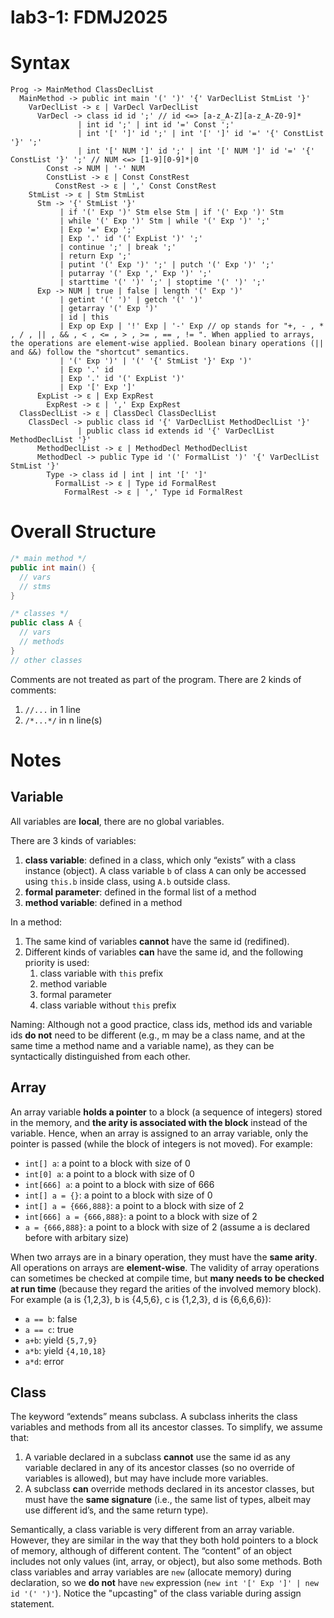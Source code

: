 # lab3-1: FDMJ2025

# Syntax

```fdmj2025
Prog -> MainMethod ClassDeclList
  MainMethod -> public int main '(' ')' '{' VarDeclList StmList '}'
    VarDeclList -> ε | VarDecl VarDeclList
      VarDecl -> class id id ';' // id <=> [a-z_A-Z][a-z_A-Z0-9]*
               | int id ';' | int id '=' Const ';' 
               | int '[' ']' id ';' | int '[' ']' id '=' '{' ConstList '}' ';'
               | int '[' NUM ']' id ';' | int '[' NUM ']' id '=' '{' ConstList '}' ';' // NUM <=> [1-9][0-9]*|0
        Const -> NUM | '-' NUM
        ConstList -> ε | Const ConstRest
          ConstRest -> ε | ',' Const ConstRest
    StmList -> ε | Stm StmList
      Stm -> '{' StmList '}' 
           | if '(' Exp ')' Stm else Stm | if '(' Exp ')' Stm 
           | while '(' Exp ')' Stm | while '(' Exp ')' ';'
           | Exp '=' Exp ';' 
           | Exp '.' id '(' ExpList ')' ';' 
           | continue ';' | break ';' 
           | return Exp ';' 
           | putint '(' Exp ')' ';' | putch '(' Exp ')' ';'
           | putarray '(' Exp ',' Exp ')' ';'
           | starttime '(' ')' ';' | stoptime '(' ')' ';'
      Exp -> NUM | true | false | length '(' Exp ')'
           | getint '(' ')' | getch '(' ')'
           | getarray '(' Exp ')'
           | id | this
           | Exp op Exp | '!' Exp | '-' Exp // op stands for "+, - , * , / , || , && , < , <= , > , >= , == , != ". When applied to arrays, the operations are element-wise applied. Boolean binary operations (|| and &&) follow the "shortcut" semantics.
           | '(' Exp ')' | '(' '{' StmList '}' Exp ')'
           | Exp '.' id
           | Exp '.' id '(' ExpList ')'
           | Exp '[' Exp ']'
      ExpList -> ε | Exp ExpRest
        ExpRest -> ε | ',' Exp ExpRest
  ClassDeclList -> ε | ClassDecl ClassDeclList
    ClassDecl -> public class id '{' VarDeclList MethodDeclList '}' 
               | public class id extends id '{' VarDeclList MethodDeclList '}'
      MethodDeclList -> ε | MethodDecl MethodDeclList
      MethodDecl -> public Type id '(' FormalList ')' '{' VarDeclList StmList '}'
        Type -> class id | int | int '[' ']'
          FormalList -> ε | Type id FormalRest
            FormalRest -> ε | ',' Type id FormalRest
```

# Overall Structure

```java
/* main method */
public int main() {
  // vars
  // stms
}

/* classes */
public class A {
  // vars
  // methods
}
// other classes
```

Comments are not treated as part of the program. There are 2 kinds of comments:

1. `//...` in 1 line
2. `/*...*/` in n line(s)

# Notes

## Variable

All variables are **local**, there are no global variables.

There are 3 kinds of variables:

1. **class variable**: defined in a class, which only “exists” with a class instance (object). A class variable `b` of class `A` can only be accessed using `this.b` inside class, using `A.b` outside class.
2. **formal parameter**: defined in the formal list of a method
3. **method variable**: defined in a method

In a method:

1. The same kind of variables **cannot** have the same id (redifined).
2. Different kinds of variables **can** have the same id, and the following priority is used:
   1. class variable with `this` prefix
   2. method variable
   3. formal parameter
   4. class variable without `this` prefix

Naming: Although not a good practice, class ids, method ids and variable ids **do not** need to be different (e.g., m may be a class name, and at the same time a method name and a variable name), as they can be syntactically distinguished from each other.

## Array

An array variable **holds a pointer** to a block (a sequence of integers) stored in the memory, and **the arity is associated with the block** instead of the variable. Hence, when an array is assigned to an array variable, only the pointer is passed (while the block of integers is not moved). For example:

- `int[] a`: a point to a block with size of 0
- `int[0] a`: a point to a block with size of 0
- `int[666] a`: a point to a block with size of 666
- `int[] a = {}`: a point to a block with size of 0
- `int[] a = {666,888}`: a point to a block with size of 2
- `int[666] a = {666,888}`: a point to a block with size of 2
- `a = {666,888}`: a point to a block with size of 2 (assume a is declared before with arbitary size)

When two arrays are in a binary operation, they must have the **same arity**. All operations on arrays are **element-wise**. The validity of array operations can sometimes be checked at compile time, but **many needs to be checked at run time** (because they regard the arities of the involved memory block). For example (a is {1,2,3}, b is {4,5,6}, c is {1,2,3}, d is {6,6,6,6}):

- `a == b`: false
- `a == c`: true
- `a+b`: yield `{5,7,9}`
- `a*b`: yield `{4,10,18}`
- `a*d`: error

## Class

The keyword “extends” means subclass. A subclass inherits the class variables and methods from all its ancestor classes. To simplify, we assume that:

1. A variable declared in a subclass **cannot** use the same id as any variable declared in any of its ancestor classes (so no override of variables is allowed), but may have include more variables.
2. A subclass **can** override methods declared in its ancestor classes, but must have the **same signature** (i.e., the same list of types, albeit may use different id’s, and the same return type).

Semantically, a class variable is very different from an array variable. However, they are similar in the way that they both hold pointers to a block of memory, although of different content. The “content” of an object includes not only values (int, array, or object), but also some methods. Both class variables and array variables are `new` (allocate memory) during declaration, so we **do not** have `new` expression (`new int '[' Exp ']' | new id '(' ')'`). Notice the "upcasting" of the class variable during assign statement.
